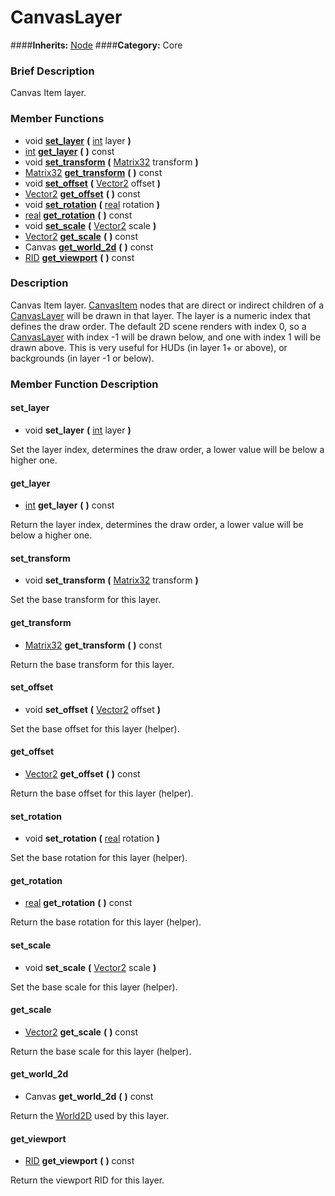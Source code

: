 #  CanvasLayer  
####**Inherits:** [Node](class_node)
####**Category:** Core

###  Brief Description  
Canvas Item layer.

###  Member Functions 
  * void  **[set&#95;layer](#set_layer)**  **(** [int](class_int) layer  **)**
  * [int](class_int)  **[get&#95;layer](#get_layer)**  **(** **)** const
  * void  **[set&#95;transform](#set_transform)**  **(** [Matrix32](class_matrix32) transform  **)**
  * [Matrix32](class_matrix32)  **[get&#95;transform](#get_transform)**  **(** **)** const
  * void  **[set&#95;offset](#set_offset)**  **(** [Vector2](class_vector2) offset  **)**
  * [Vector2](class_vector2)  **[get&#95;offset](#get_offset)**  **(** **)** const
  * void  **[set&#95;rotation](#set_rotation)**  **(** [real](class_real) rotation  **)**
  * [real](class_real)  **[get&#95;rotation](#get_rotation)**  **(** **)** const
  * void  **[set&#95;scale](#set_scale)**  **(** [Vector2](class_vector2) scale  **)**
  * [Vector2](class_vector2)  **[get&#95;scale](#get_scale)**  **(** **)** const
  * Canvas  **[get&#95;world&#95;2d](#get_world_2d)**  **(** **)** const
  * [RID](class_rid)  **[get&#95;viewport](#get_viewport)**  **(** **)** const

###  Description  
Canvas Item layer. [CanvasItem](class_canvasitem) nodes that are direct or indirect children of a [CanvasLayer](class_canvaslayer) will be drawn in that layer. The layer is a numeric index that defines the draw order. The default 2D scene renders with index 0, so a [CanvasLayer](class_canvaslayer) with index -1 will be drawn below, and one with index 1 will be drawn above. This is very useful for HUDs (in layer 1+ or above), or backgrounds (in layer -1 or below).

###  Member Function Description  

#### <a name="set_layer">set_layer</a>
  * void  **set&#95;layer**  **(** [int](class_int) layer  **)**

Set the layer index, determines the draw order, a lower value will be below a higher one.

#### <a name="get_layer">get_layer</a>
  * [int](class_int)  **get&#95;layer**  **(** **)** const

Return the layer index, determines the draw order, a lower value will be below a higher one.

#### <a name="set_transform">set_transform</a>
  * void  **set&#95;transform**  **(** [Matrix32](class_matrix32) transform  **)**

Set the base transform for this layer.

#### <a name="get_transform">get_transform</a>
  * [Matrix32](class_matrix32)  **get&#95;transform**  **(** **)** const

Return the base transform for this layer.

#### <a name="set_offset">set_offset</a>
  * void  **set&#95;offset**  **(** [Vector2](class_vector2) offset  **)**

Set the base offset for this layer (helper).

#### <a name="get_offset">get_offset</a>
  * [Vector2](class_vector2)  **get&#95;offset**  **(** **)** const

Return the base offset for this layer (helper).

#### <a name="set_rotation">set_rotation</a>
  * void  **set&#95;rotation**  **(** [real](class_real) rotation  **)**

Set the base rotation for this layer (helper).

#### <a name="get_rotation">get_rotation</a>
  * [real](class_real)  **get&#95;rotation**  **(** **)** const

Return the base rotation for this layer (helper).

#### <a name="set_scale">set_scale</a>
  * void  **set&#95;scale**  **(** [Vector2](class_vector2) scale  **)**

Set the base scale for this layer (helper).

#### <a name="get_scale">get_scale</a>
  * [Vector2](class_vector2)  **get&#95;scale**  **(** **)** const

Return the base scale for this layer (helper).

#### <a name="get_world_2d">get_world_2d</a>
  * Canvas  **get&#95;world&#95;2d**  **(** **)** const

Return the [World2D](class_world2d) used by this layer.

#### <a name="get_viewport">get_viewport</a>
  * [RID](class_rid)  **get&#95;viewport**  **(** **)** const

Return the viewport RID for this layer.
